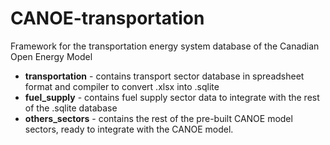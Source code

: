 # CANOE-transportation
Framework for the transportation energy system database of the Canadian Open Energy Model

- **transportation** - contains transport sector database in spreadsheet format and compiler to convert .xlsx into .sqlite
- **fuel_supply** - contains fuel supply sector data to integrate with the rest of the .sqlite database
- **others_sectors** - contains the rest of the pre-built CANOE model sectors, ready to integrate with the CANOE model.